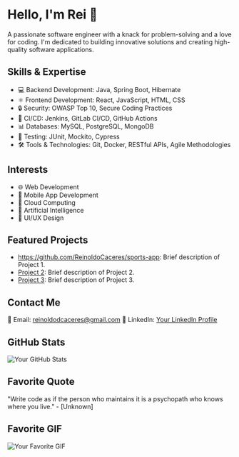 <!---
  Note: This README.md template is intended for GitHub profile overview
  Please replace the placeholder text and customize it according to your needs
-->

<!-- Your Name -->
# Hello, I'm Rei 👋

<!-- Your Bio -->
A passionate software engineer with a knack for problem-solving and a love for coding. I'm dedicated to building innovative solutions and creating high-quality software applications.

<!-- Your Skills -->
## Skills & Expertise

- 💻 Backend Development: Java, Spring Boot, Hibernate
- ⚛️ Frontend Development: React, JavaScript, HTML, CSS
- 🔒 Security: OWASP Top 10, Secure Coding Practices
- 🚀 CI/CD: Jenkins, GitLab CI/CD, GitHub Actions
- 📊 Databases: MySQL, PostgreSQL, MongoDB
- 🧪 Testing: JUnit, Mockito, Cypress
- 🛠️ Tools & Technologies: Git, Docker, RESTful APIs, Agile Methodologies

<!-- Your Interests -->
## Interests

- 🌐 Web Development
- 📱 Mobile App Development
- 🚀 Cloud Computing
- 🤖 Artificial Intelligence
- 🌈 UI/UX Design

<!-- Your Projects -->
## Featured Projects

- https://github.com/ReinoldoCaceres/sports-app: Brief description of Project 1.
- [Project 2](https://github.com/your-project2): Brief description of Project 2.
- [Project 3](https://github.com/your-project3): Brief description of Project 3.

<!-- Your Contact Information -->
## Contact Me

📧 Email: reinoldodcaceres@gmail.com
🔗 LinkedIn: [Your LinkedIn Profile](https://www.linkedin.com/in/reinoldo-caceres-2b791a217/)

<!-- Your GitHub Stats -->
## GitHub Stats

![Your GitHub Stats](https://github-readme-stats.vercel.app/api?username=your-username&show_icons=true&theme=dark)

<!-- Your Favorite Quote -->
## Favorite Quote

"Write code as if the person who maintains it is a psychopath who knows where you live." - [Unknown]

<!-- Your Favorite GIF -->
## Favorite GIF

![Your Favorite GIF](https://media.giphy.com/media/YOUR_GIF_LINK_HERE/giphy.gif)

